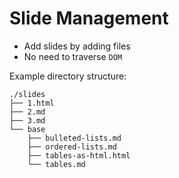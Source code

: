 # Slide Management

- Add slides by adding files
- No need to traverse `DOM`

Example directory structure:

```text
./slides
├── 1.html
├── 2.md
├── 3.md
└── base
    ├── bulleted-lists.md
    ├── ordered-lists.md
    ├── tables-as-html.html
    └── tables.md
```